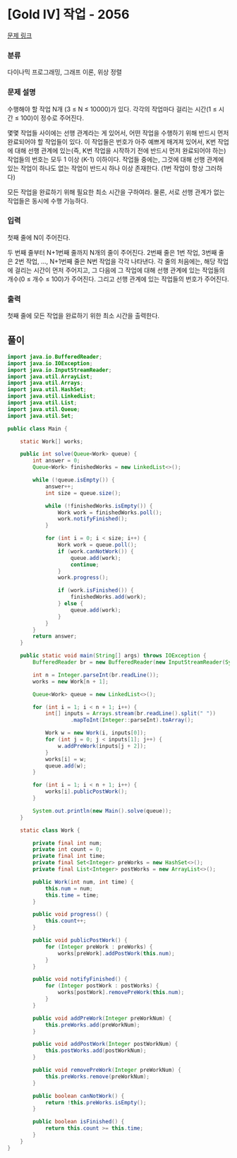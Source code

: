 # [Gold IV] 작업 - 2056 

[문제 링크](https://www.acmicpc.net/problem/2056) 

### 분류

다이나믹 프로그래밍, 그래프 이론, 위상 정렬

### 문제 설명

<p>수행해야 할 작업 N개 (3 ≤ N ≤ 10000)가 있다. 각각의 작업마다 걸리는 시간(1 ≤ 시간 ≤ 100)이 정수로 주어진다.</p>

<p>몇몇 작업들 사이에는 선행 관계라는 게 있어서, 어떤 작업을 수행하기 위해 반드시 먼저 완료되어야 할 작업들이 있다. 이 작업들은 번호가 아주 예쁘게 매겨져 있어서, K번 작업에 대해 선행 관계에 있는(즉, K번 작업을 시작하기 전에 반드시 먼저 완료되어야 하는) 작업들의 번호는 모두 1 이상 (K-1) 이하이다. 작업들 중에는, 그것에 대해 선행 관계에 있는 작업이 하나도 없는 작업이 반드시 하나 이상 존재한다. (1번 작업이 항상 그러하다)</p>

<p>모든 작업을 완료하기 위해 필요한 최소 시간을 구하여라. 물론, 서로 선행 관계가 없는 작업들은 동시에 수행 가능하다.</p>

### 입력 

 <p>첫째 줄에 N이 주어진다.</p>

<p>두 번째 줄부터 N+1번째 줄까지 N개의 줄이 주어진다. 2번째 줄은 1번 작업, 3번째 줄은 2번 작업, ..., N+1번째 줄은 N번 작업을 각각 나타낸다. 각 줄의 처음에는, 해당 작업에 걸리는 시간이 먼저 주어지고, 그 다음에 그 작업에 대해 선행 관계에 있는 작업들의 개수(0 ≤ 개수 ≤ 100)가 주어진다. 그리고 선행 관계에 있는 작업들의 번호가 주어진다.</p>

### 출력 

 <p>첫째 줄에 모든 작업을 완료하기 위한 최소 시간을 출력한다.</p>

## 풀이
```java
import java.io.BufferedReader;
import java.io.IOException;
import java.io.InputStreamReader;
import java.util.ArrayList;
import java.util.Arrays;
import java.util.HashSet;
import java.util.LinkedList;
import java.util.List;
import java.util.Queue;
import java.util.Set;

public class Main {

	static Work[] works;

	public int solve(Queue<Work> queue) {
		int answer = 0;
		Queue<Work> finishedWorks = new LinkedList<>();

		while (!queue.isEmpty()) {
			answer++;
			int size = queue.size();

			while (!finishedWorks.isEmpty()) {
				Work work = finishedWorks.poll();
				work.notifyFinished();
			}

			for (int i = 0; i < size; i++) {
				Work work = queue.poll();
				if (work.canNotWork()) {
					queue.add(work);
					continue;
				}
				work.progress();

				if (work.isFinished()) {
					finishedWorks.add(work);
				} else {
					queue.add(work);
				}
			}
		}
		return answer;
	}

	public static void main(String[] args) throws IOException {
		BufferedReader br = new BufferedReader(new InputStreamReader(System.in));

		int n = Integer.parseInt(br.readLine());
		works = new Work[n + 1];

		Queue<Work> queue = new LinkedList<>();

		for (int i = 1; i < n + 1; i++) {
			int[] inputs = Arrays.stream(br.readLine().split(" "))
					.mapToInt(Integer::parseInt).toArray();

			Work w = new Work(i, inputs[0]);
			for (int j = 0; j < inputs[1]; j++) {
				w.addPreWork(inputs[j + 2]);
			}
			works[i] = w;
			queue.add(w);
		}

		for (int i = 1; i < n + 1; i++) {
			works[i].publicPostWork();
		}

		System.out.println(new Main().solve(queue));
	}

	static class Work {

		private final int num;
		private int count = 0;
		private final int time;
		private final Set<Integer> preWorks = new HashSet<>();
		private final List<Integer> postWorks = new ArrayList<>();

		public Work(int num, int time) {
			this.num = num;
			this.time = time;
		}

		public void progress() {
			this.count++;
		}

		public void publicPostWork() {
			for (Integer preWork : preWorks) {
				works[preWork].addPostWork(this.num);
			}
		}

		public void notifyFinished() {
			for (Integer postWork : postWorks) {
				works[postWork].removePreWork(this.num);
			}
		}

		public void addPreWork(Integer preWorkNum) {
			this.preWorks.add(preWorkNum);
		}

		public void addPostWork(Integer postWorkNum) {
			this.postWorks.add(postWorkNum);
		}

		public void removePreWork(Integer preWorkNum) {
			this.preWorks.remove(preWorkNum);
		}

		public boolean canNotWork() {
			return !this.preWorks.isEmpty();
		}

		public boolean isFinished() {
			return this.count >= this.time;
		}
	}
}
```
